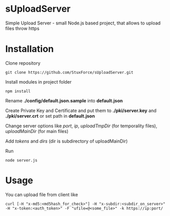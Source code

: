 # sUploadServer
Simple Upload Server - small Node.js based project, that allows to upload files throw https

# Installation

Clone repository
```
git clone https://github.com/StuxForce/sUploadServer.git
```

Install modules in project folder
```
npm install
```

Rename **./config/default.json.sample** into **default.json**

Create Private Key and Certificate and put them to **./pki/server.key** and **./pki/server.crt** or set path in **default.json**

Change server options like *port*, *ip*, *uploadTmpDir* (for temporality files), *uploadMainDir* (for main files)

Add *tokens* and *dirs* (dir is subdirectory of uploadMainDir)

Run 
```
node server.js
```

# Usage

You can upload file from client like
```
curl [-H "x-md5:<md5hash_for_check>"] -H "x-subdir:<subdir_on_server>" -H "x-token:<auth_token>" -F "ufile=@<some_file>" -k https://ip:port/
```
